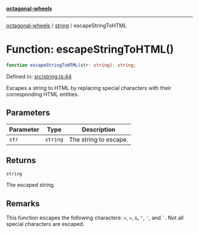 [**octagonal-wheels**](../../../../README.md)

***

[octagonal-wheels](../../../../globals.md) / [string](../README.md) / escapeStringToHTML

# Function: escapeStringToHTML()

```ts
function escapeStringToHTML(str: string): string;
```

Defined in: [src/string.ts:44](https://github.com/vrtmrz/octagonal-wheels/blob/main/src/string.ts#L44)

Escapes a string to HTML by replacing special characters with their corresponding HTML entities.

## Parameters

| Parameter | Type | Description |
| ------ | ------ | ------ |
| `str` | `string` | The string to escape. |

## Returns

`string`

The escaped string.

## Remarks

This function escapes the following characters: `<`, `>`, `&`, `"`, `'`, and `` ` ``. Not all special characters are escaped.
